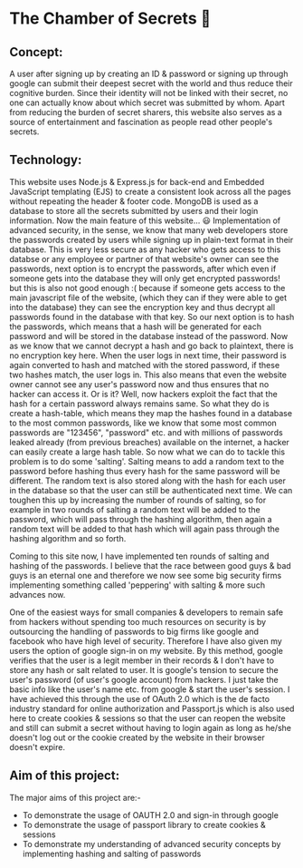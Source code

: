 # The Chamber of Secrets :closed_lock_with_key: #

## Concept: ##
A user after signing up by creating an ID & password or signing up through google can submit their deepest secret with the world and thus reduce their cognitive burden. Since their identity will not be linked with their secret, no one can actually know about which secret was submitted by whom. Apart from reducing the burden of secret sharers, this website also serves as a source of entertainment and fascination as people read other people's secrets.

## Technology: ##
This website uses Node.js & Express.js for back-end and Embedded JavaScript templating (EJS) to create a consistent look across all the pages without repeating the header & footer code. MongoDB is used as a database to store all the secrets submitted by users and their login information. Now the main feature of this website... :smiley: Implementation of advanced security, in the sense, we know that many web developers store the passwords created by users while signing up in plain-text format in their database. This is very less secure as any hacker who gets access to this databse or any employee or partner of that website's owner can see the passwords, next option is to encrypt the passwords, after which even if someone gets into the database they will only get encrypted passwords! but this is also not good enough :( because if someone gets access to the main javascript file of the website, (which they can if they were able to get into the database) they can see the encryption key and thus decrypt all passwords found in the database with that key. So our next option is to hash the passwords, which means that a hash will be generated for each password and will be stored in the database instead of the password. Now as we know that we cannot decrypt a hash and go back to plaintext, there is no encryption key here. When the user logs in next time, their password is again converted to hash and matched with the stored password, if these two hashes match, the user logs in. This also means that even the website owner cannot see any user's password now and thus ensures that no hacker can access it. Or is it? Well, now hackers exploit the fact that the hash for a certain password always remains same. So what they do is create a hash-table, which means they map the hashes found in a database to the most common passwords, like we know that some most common passwords are "123456", "password" etc. and with millions of passwords leaked already (from previous breaches) available on the internet, a hacker can easily create a large hash table. So now what we can do to tackle this problem is to do some 'salting'. Salting means to add a random text to the password before hashing thus every hash for the same password will be different. The random text is also stored along with the hash for each user in the database so that the user can still be authenticated next time. We can toughen this up by increasing the number of rounds of salting, so for example in two rounds of salting a random text will be added to the password, which will pass through the hashing algorithm, then again a random text will be added to that hash which will again pass through the hashing algorithm and so forth.

Coming to this site now, I have implemented ten rounds of salting and hashing of the passwords. I believe that the race between good guys & bad guys is an eternal one and therefore we now see some big security firms implementing something called 'peppering' with salting & more such advances now.

One of the easiest ways for small companies & developers to remain safe from hackers without spending too much resources on security is by outsourcing the handling of passwords to big firms like google and facebook who have high level of security. Therefore I have also given my users the option of google sign-in on my website. By this method, google verifies that the user is a legit member in their records & I don't have to store any hash or salt related to user. It is google's tension to secure the user's password (of user's google account) from hackers. I just take the basic info like the user's name etc. from google & start the user's session. I have achieved this through the use of OAuth 2.0 which is the de facto industry standard for online authorization and Passport.js which is also used here to create cookies & sessions so that the user can reopen the website and still can submit a secret without having to login again as long as he/she doesn't log out or the cookie created by the website in their browser doesn't expire.


## Aim of this project: ##
The major aims of this project are:-
* To demonstrate the usage of OAUTH 2.0 and sign-in through google
* To demonstrate the usage of passport library to create cookies & sessions
* To demonstrate my understanding of advanced security concepts by implementing hashing and salting of passwords
